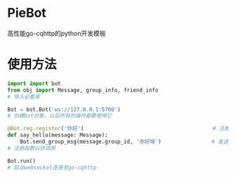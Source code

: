 # PieBot
高性能go-cqhttp的python开发模板

# 使用方法
```python
import import bot
from obj import Message, group_info, friend_info
# 导入必要库
```

```python
Bot = bot.Bot('ws://127.0.0.1:5700')
# 创建bot对象，以后所有的操作都要使用它
```

```python
@Bot.reg.register('你好')                                         # 注册函数，使用正则匹配
def say_hello(message: Message):
    Bot.send_group_msg(message.group_id, '你好呀')                # 发送群消息，message对象可以取obj.py查看
# 注册函数以供调用
```

```python
Bot.run()
# 启动websocket连接至go-cqhttp
```
